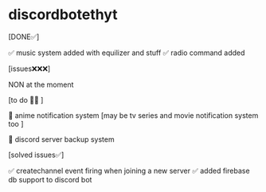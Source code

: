 # discordbotethyt
[DONE✅]

✅ music system added with equilizer and stuff
✅ radio command added


[issues❌❌❌]

NON at the moment

[to do 🤔🤔 ]
 
🤔 anime notification system [may be tv series and movie notification system too ] 

🤔 discord server backup system 

[solved issues✅]

✅ createchannel event firing when joining a new server
✅ added firebase db support to discord bot
